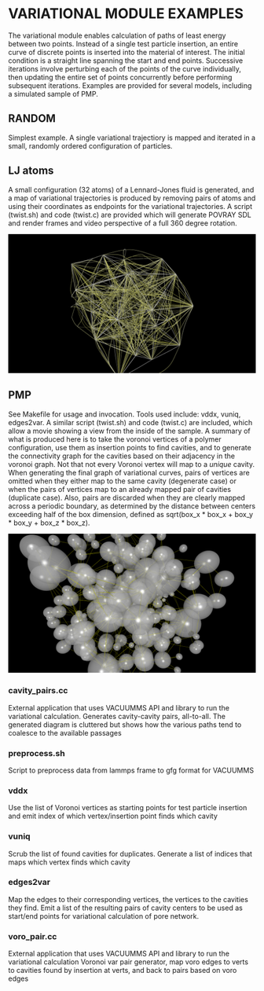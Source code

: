 # VARIATIONAL MODULE EXAMPLES 

The variational module enables calculation of paths of least energy between two points. Instead of a single test particle insertion, an entire curve of discrete points is inserted into the material of interest. The initial condition is a straight line spanning the start and end points. Successive iterations involve perturbing each of the points of the curve individually, then updating the entire set of points concurrently before performing subsequent iterations. Examples are provided for several models, including a simulated sample of PMP. 

## RANDOM

Simplest example. A single variational trajectiory is mapped and iterated in a small, randomly ordered configuration of particles. 

## LJ atoms

A small configuration (32 atoms) of a Lennard-Jones fluid is generated, and a map of variational trajectories is produced by removing pairs of atoms and using their coordinates as endpoints for the variational trajectories. A script (twist.sh) and code (twist.c) are provided which will generate POVRAY SDL and render frames and video perspective of a full 360 degree rotation.

![LJ](lj_atoms/lj.png)

## PMP

See Makefile for usage and invocation. Tools used include: vddx, vuniq, edges2var. A similar script (twist.sh) and code (twist.c) are included, which allow a movie showing a view from the inside of the sample.
A summary of what is produced here is to take the voronoi vertices of a polymer configuration, use them as insertion points to find cavities, and to generate the connectivity graph for the cavities based on their adjacency in the voronoi graph. Not that not every Voronoi vertex will map to a *unique* cavity. When generating the final graph of variational curves, pairs of vertices are omitted when they either map to the same cavity (degenerate case) or when the pairs of vertices map to an already mapped pair of cavities (duplicate case). Also, pairs are discarded when they are clearly mapped across a periodic boundary, as determined by the distance between centers exceeding half of the box dimension, defined as sqrt(box_x * box_x + box_y * box_y + box_z * box_z).

![PS](PMP/base.png)

### cavity_pairs.cc 

External application that uses VACUUMMS API and library to run the variational calculation. Generates cavity-cavity pairs, all-to-all. The generated diagram is cluttered but shows how the various paths tend to coalesce to the available passages

### preprocess.sh    

Script to preprocess data from lammps frame to gfg format for VACUUMMS

### vddx 

Use the list of Voronoi vertices as starting points for test particle insertion and emit index of which vertex/insertion point finds which cavity

### vuniq 

Scrub the list of found cavities for duplicates. Generate a list of indices that maps which vertex finds which cavity

### edges2var 

Map the edges to their corresponding vertices, the vertices to the cavities they find.  Emit a list of the resulting pairs of cavity centers to be used as start/end points for variational calculation of pore network. 

### voro_pair.cc

External application that uses VACUUMMS API and library to run the variational calculation Voronoi var pair generator, map voro edges to verts to cavities found by insertion at verts, and back to pairs based on voro edges

